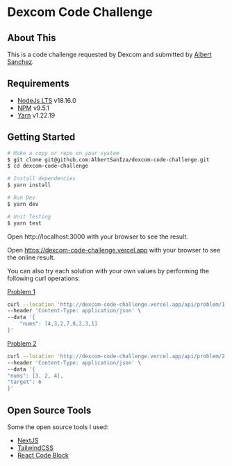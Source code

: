 # Dexcom Code Challenge

## About This

This is a code challenge requested by Dexcom and submitted by [Albert Sanchez](https://www.linkedin.com/in/albertsaniza).

## Requirements

-   [NodeJs LTS](https://nodejs.org/en/) v18.16.0
-   [NPM](https://nodejs.org/en/) v9.5.1
-   [Yarn](https://classic.yarnpkg.com/lang/en/docs/install) v1.22.19

## Getting Started

```bash
# Make a copy or repo on your system
$ git clone git@github.com:AlbertSanIza/dexcom-code-challenge.git
$ cd dexcom-code-challenge

# Install dependencies
$ yarn install

# Run Dev
$ yarn dev

# Unit Testing
$ yarn test

```

Open http://localhost:3000 with your browser to see the result.

Open https://dexcom-code-challenge.vercel.app with your browser to see the online result.

You can also try each solution with your own values by performing the following curl operations:

[Problem 1](https://github.com/AlbertSanIza/dexcom-code-challenge/blob/main/solutions/problem-1.ts)

```bash
curl --location 'http://dexcom-code-challenge.vercel.app/api/problem/1' \
--header 'Content-Type: application/json' \
--data '{
    "nums": [4,3,2,7,8,2,3,1]
}'
```

[Problem 2](https://github.com/AlbertSanIza/dexcom-code-challenge/blob/main/solutions/problem-2.ts)

```bash
curl --location 'http://dexcom-code-challenge.vercel.app/api/problem/2' \
--header 'Content-Type: application/json' \
--data '{
"nums": [3, 2, 4],
"target": 6
}'
```

## Open Source Tools

Some the open source tools I used:

-   [NextJS](https://nextjs.org/)
-   [TailwindCSS](https://tailwindcss.com/)
-   [React Code Block](https://github.com/rajinwonderland/react-code-blocks)
